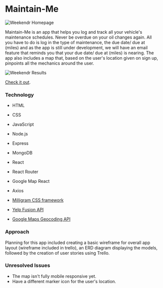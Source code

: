 # Maintain-Me

![Weekendr Homepage](https://i.imgur.com/MAmHQDm.png)

Maintain-Me is an app that helps you log and track all your vehicle's maintenance schedules. Never be overdue on your oil changes again. All you have to do is log in the type of maintenance, the due date/ due at (miles) and as the app is still under development, we will have an email feature that reminds you that your due date/ due at (miles) is nearing. The app also includes a map that, based on the user's location given on sign up, pinpoints all the mechanics around the user.


![Weekendr Results](https://i.imgur.com/aE3QuPO.png)

[Check it out](https://secure-hamlet-58758.herokuapp.com/).

### Technology

- HTML

- CSS

- JavaScript

- Node.js

- Express

- MongoDB

- React

- React Router

- Google Map React

- Axios

- [Milligram CSS framework](https://milligram.io/)

- [Yelp Fusion API](https://www.yelp.com/fusion)

- [Google Maps Geocoding API](https://developers.google.com/maps/documentation/geocoding/intro)


### Approach

Planning for this app included creating a basic wireframe for overall app layout (wireframe included in trello), an ERD diagram displaying the models, followed by the creation of user stories using Trello.

### Unresolved Issues

- The map isn't fully mobile responsive yet.
- Have a different marker icon for the user's location.


